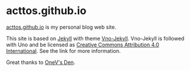 # acttos.github.io

[acttos.github.io](http://www.majinshou.cn) is my personal blog web site. 


This site is based on [Jekyll](https://jekyllrb.com) with theme [Vno-Jekyll](https://github.com/onevcat/vno-jekyll). Vno-Jekyll is followed with Uno and be licensed as [Creative Commons Attribution 4.0 International](http://creativecommons.org/licenses/by/4.0/). See the link for more information.

Great thanks to [OneV's Den](https://onevcat.com/).
